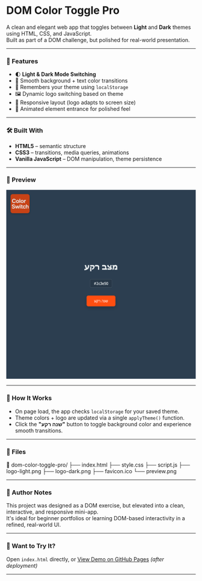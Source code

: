 # DOM Color Toggle Pro

A clean and elegant web app that toggles between **Light** and **Dark** themes using HTML, CSS, and JavaScript.  
Built as part of a DOM challenge, but polished for real-world presentation.

---

### 🎯 Features

- 🌓 **Light & Dark Mode Switching**
- 🎨 Smooth background + text color transitions
- 💾 Remembers your theme using `localStorage`
- 🖼️ Dynamic logo switching based on theme
- 📱 Responsive layout (logo adapts to screen size)
- 🚀 Animated element entrance for polished feel

---

### 🛠️ Built With

- **HTML5** – semantic structure  
- **CSS3** – transitions, media queries, animations  
- **Vanilla JavaScript** – DOM manipulation, theme persistence  

---

### 📸 Preview

![Preview of Color Toggle Pro](preview.png)

---

### 🧠 How It Works

- On page load, the app checks `localStorage` for your saved theme.
- Theme colors + logo are updated via a single `applyTheme()` function.
- Click the **"שנה רקע"** button to toggle background color and experience smooth transitions.

---

### 📂 Files

📁 dom-color-toggle-pro/
├── index.html
├── style.css
├── script.js
├── logo-light.png
├── logo-dark.png
├── favicon.ico
└── preview.png

---

### 📣 Author Notes

This project was designed as a DOM exercise, but elevated into a clean, interactive, and responsive mini-app.  
It's ideal for beginner portfolios or learning DOM-based interactivity in a refined, real-world UI.

---

### 🧪 Want to Try It?

Open `index.html` directly, or [View Demo on GitHub Pages](#) *(after deployment)*

---